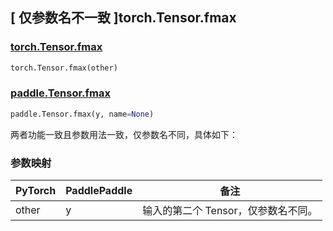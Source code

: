 ## [ 仅参数名不一致 ]torch.Tensor.fmax

### [torch.Tensor.fmax](https://pytorch.org/docs/stable/generated/torch.Tensor.fmax.html?highlight=fmax#torch.Tensor.fmax)

```python
torch.Tensor.fmax(other)
```

### [paddle.Tensor.fmax](https://www.paddlepaddle.org.cn/documentation/docs/zh/develop/api/paddle/fmax_cn.html#fmax)

```python
paddle.Tensor.fmax(y, name=None)
```

两者功能一致且参数用法一致，仅参数名不同，具体如下：

### 参数映射

| PyTorch | PaddlePaddle | 备注                                |
| ------- | ------------ | ----------------------------------- |
| other   | y            | 输入的第二个 Tensor，仅参数名不同。 |
